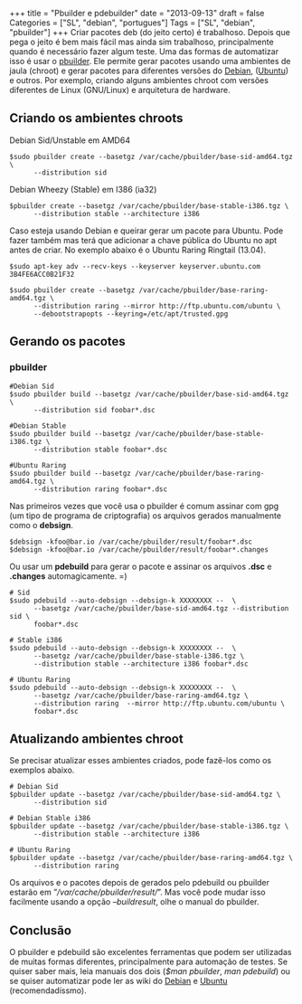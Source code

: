 +++
title = "Pbuilder e pdebuilder"
date = "2013-09-13"
draft = false
Categories = ["SL", "debian", "portugues"]
Tags = ["SL", "debian", "pbuilder"]
+++
Criar pacotes deb (do jeito certo) é trabalhoso. Depois que pega o jeito
é bem mais fácil mas ainda sim trabalhoso, principalmente quando é
necessário fazer algum teste. Uma das formas de automatizar isso é usar
o
[pbuilder](http://www.netfort.gr.jp/~dancer/software/pbuilder-doc/pbuilder-doc.html).
Ele permite gerar pacotes usando uma ambientes de jaula (chroot) e gerar
pacotes para diferentes versões do [Debian](http://www.debian.org),
([Ubuntu](http://www.ubuntu.com)) e outros. Por exemplo, criando alguns
ambientes chroot com versões diferentes de Linux (GNU/Linux) e
arquitetura de hardware.

Criando os ambientes chroots
----------------------------

Debian Sid/Unstable em AMD64
```
$sudo pbuilder create --basetgz /var/cache/pbuilder/base-sid-amd64.tgz \
      --distribution sid
```

Debian Wheezy (Stable) em I386 (ia32)
```
$pbuilder create --basetgz /var/cache/pbuilder/base-stable-i386.tgz \
      --distribution stable --architecture i386
```

Caso esteja usando Debian e queirar gerar um pacote para Ubuntu. Pode
fazer também mas terá que adicionar a chave pública do Ubuntu no apt
antes de criar. No exemplo abaixo é o Ubuntu Raring Ringtail (13.04).
```
$sudo apt-key adv --recv-keys --keyserver keyserver.ubuntu.com 3B4FE6ACC0B21F32

$sudo pbuilder create --basetgz /var/cache/pbuilder/base-raring-amd64.tgz \
      --distribution raring --mirror http://ftp.ubuntu.com/ubuntu \
      --debootstrapopts --keyring=/etc/apt/trusted.gpg
```

Gerando os pacotes
------------------

### pbuilder
```
#Debian Sid
$sudo pbuilder build --basetgz /var/cache/pbuilder/base-sid-amd64.tgz \
      --distribution sid foobar*.dsc

#Debian Stable
$sudo pbuilder build --basetgz /var/cache/pbuilder/base-stable-i386.tgz \
      --distribution stable foobar*.dsc

#Ubuntu Raring
$sudo pbuilder build --basetgz /var/cache/pbuilder/base-raring-amd64.tgz \
      --distribution raring foobar*.dsc
```

Nas primeiros vezes que você usa o pbuilder é comum assinar com gpg (um
tipo de programa de criptografia) os arquivos gerados manualmente como o
**debsign**.

```
$debsign -kfoo@bar.io /var/cache/pbuilder/result/foobar*.dsc
$debsign -kfoo@bar.io /var/cache/pbuilder/result/foobar*.changes
```

Ou usar um **pdebuild** para gerar o pacote e assinar os arquivos
**.dsc** e **.changes** automagicamente. =)

```
# Sid
$sudo pdebuild --auto-debsign --debsign-k XXXXXXXX --  \
      --basetgz /var/cache/pbuilder/base-sid-amd64.tgz --distribution sid \
      foobar*.dsc

# Stable i386
$sudo pdebuild --auto-debsign --debsign-k XXXXXXXX --  \
      --basetgz /var/cache/pbuilder/base-stable-i386.tgz \
      --distribution stable --architecture i386 foobar*.dsc

# Ubuntu Raring
$sudo pdebuild --auto-debsign --debsign-k XXXXXXXX --  \
      --basetgz /var/cache/pbuilder/base-raring-amd64.tgz \
      --distribution raring  --mirror http://ftp.ubuntu.com/ubuntu \
      foobar*.dsc
```

Atualizando ambientes chroot
----------------------------

Se precisar atualizar esses ambientes criados, pode fazê-los como os
exemplos abaixo.

```
# Debian Sid
$pbuilder update --basetgz /var/cache/pbuilder/base-sid-amd64.tgz \
      --distribution sid

# Debian Stable i386
$pbuilder update --basetgz /var/cache/pbuilder/base-stable-i386.tgz \
      --distribution stable --architecture i386

# Ubuntu Raring
$pbuilder update --basetgz /var/cache/pbuilder/base-raring-amd64.tgz \
      --distribution raring
```

Os arquivos e o pacotes depois de gerados pelo pdebuild ou pbuilder
estarão em ”*/var/cache/pbuilder/result/*”. Mas você pode mudar isso
facilmente usando a opção *–buildresult*, olhe o manual do pbuilder.

Conclusão
---------

O pbuilder e pdebuild são excelentes ferramentas que podem ser
utilizadas de muitas formas diferentes, principalmente para automação de
testes. Se quiser saber mais, leia manuais dos dois (*\$man pbuilder*,
*man pdebuild*) ou se quiser automatizar pode ler as wiki do
[Debian](https://wiki.debian.org/PbuilderTricks) e
[Ubuntu](https://wiki.ubuntu.com/PbuilderHowto) (recomendadíssmo).
